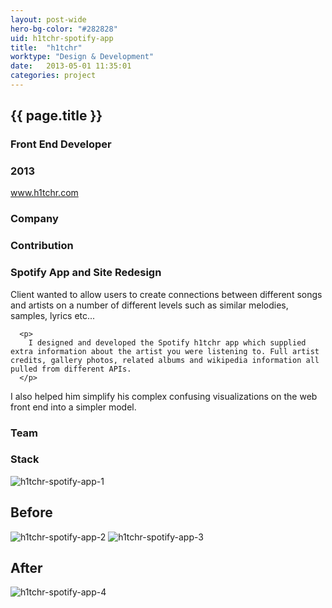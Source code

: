 ```yaml
---
layout: post-wide
hero-bg-color: "#282828"
uid: h1tchr-spotify-app
title:  "h1tchr"
worktype: "Design & Development"
date:   2013-05-01 11:35:01
categories: project
---
```


<div class="project-description">
  <div class="row clearfix">
    <div class="col">
      <h2 class="project-title">{{ page.title }}</h2>
      <h3>Front End Developer</h3>
      <h3>2013</h3>
      <a href="http://www.h1tchr.com">www.h1tchr.com</a>
    </div>
    <div class="col">
      <h3>
        Company
      </h3>
      <p>
      </p>
    </div>
    <div class="col">
      <h3>Contribution</h3>
      <h3>
       Spotify App and Site Redesign</h3>
      <p>
        Client wanted to allow users to create connections between different songs and artists on a number of different levels such as similar melodies, samples, lyrics etc...
      </p>

      <p>
        I designed and developed the Spotify h1tchr app which supplied extra information about the artist you were listening to. Full artist credits, gallery photos, related albums and wikipedia information all pulled from different APIs.
      </p>
<p>
  I also helped him simplify his complex confusing visualizations on the web front end into a simpler model.
</p>
    </div>
    <div class="col">
      <h3>Team</h3>
      <h3>Stack</h3>
      <p>
      </p>
    </div>
  </div>
</div>


<div class="showcase">
  <img src="/img/h1tchr-spotify-app/1.png" alt="h1tchr-spotify-app-1">
  <h2>
    Before
  </h2>
  <img src="/img/h1tchr-spotify-app/2.png" alt="h1tchr-spotify-app-2">
  <img src="/img/h1tchr-spotify-app/3.jpg" alt="h1tchr-spotify-app-3">

  <h2>
    After
  </h2>
  <img src="/img/h1tchr-spotify-app/4.jpg" alt="h1tchr-spotify-app-4">
</div>

